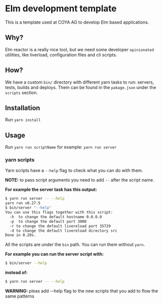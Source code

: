 # Elm development template
This is a template used at COYA AG to develop Elm based applications.

## Why?
Elm reactor is a really nice tool, but we need some developer `opinionated` utilities, like liverload, configuration files and cli scripts.

## How?
We have a custom `bin/` directory with different yarn tasks to run: servers, tests, builds and deploys. Them can be found in the `pakage.json` under the `scripts` section.

## Installation
Run `yarn install`


## Usage
Run `yarn run scriptName` for example: `yarn run server`

### yarn scripts
Yarn scripts have a `--help` flag to check what you can do with them.

**NOTE:** to pass script arguments you need to add `--` after the script name.

**For example the server task has this output:**

```bash
$ yarn run server -- --help
yarn run v0.27.5
$ bin/server "--help"
You can use this flags together with this script:
  -h  to change the default hostname 0.0.0.0
  -p  to change the default port 3000
  -r to change the default livereload port 35729
  -d to change the default livereload directory src
Done in 0.20s.
```

All the scripts are under the `bin` path. You can run them without `yarn`.

**For example you can run the server script with:**

```bash
$ bin/server --help
```

**instead of:**

```bash
$ yarn run server -- --help
```

**WARNING:** pleas add --help flag to the new scripts that you add to flow the same patterns
